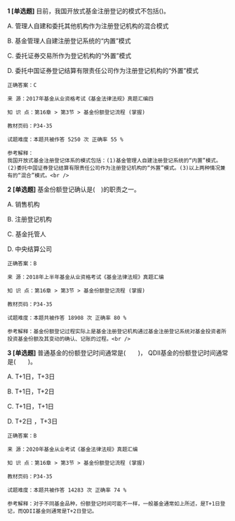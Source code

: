 **1 [单选题]** 
目前，我国开放式基金注册登记的模式不包括()。

A. 管理人自建和委托其他机构作为注册登记机构的混合模式

B. 基金管理人自建注册登记系统的“内置”模式

C. 委托证券交易所作为登记机构的“外置”模式

D. 委托中国证券登记结算有限责任公司作为注册登记机构的“外置”模式

```
正确答案：C

来 源：2017年基金从业资格考试《基金法律法规》真题汇编四

知 识 点：第16章 > 第3节 > 基金份额登记流程 (掌握)

教材页码：P34-35

试题难度：本题共被作答 5250 次 正确率 55 %

参考解释：
我国开放式基金注册登记体系的模式包括：(1)基金管理人自建注册登记系统的“内置”模式。(2)委托中国证券登记结算有限责任公司作为注册登记机构的“外置”模式。(3)以上两种情况兼有的“混合”模式。<br />

```


**2 [单选题]** 基金份额登记确认是(&emsp;)的职责之一。

A. 销售机构

B. 注册登记机构

C. 基金托管人

D. 中央结算公司

```
正确答案：B

来 源：2018年上半年基金从业资格考试《基金法律法规》真题汇编

知 识 点：第16章 > 第3节 > 基金份额登记流程 (掌握)

教材页码：P34-35

试题难度：本题共被作答 18908 次 正确率 80 %

参考解释：基金份额登记过程实际上是基金注册登记机构通过基金注册登记系统对基金投资者所投资基金份额及其变动的确认、记账的过程。<br />
```


**3 [单选题]** 普通基金的份额登记时间通常是(&emsp;&emsp;)， QDII基金的份额登记时间通常是(&emsp;&emsp;)。

A. T+1日，T+3日

B. T+1日，T+2日

C. T+1日，T+1日

D. T+2日 ，T+3日

```
正确答案：B

来 源：2020年基金从业考试《基金法律法规》真题汇编

知 识 点：第16章 > 第3节 > 基金份额登记流程 (掌握)

教材页码：P34-35

试题难度：本题共被作答 14283 次 正确率 74 %

参考解释：对于不同基金品种，份额登记时间可能不一样，一般基金通常如上所述，是T+1日登记，而QDII基金则通常是T+2日登记。
```

